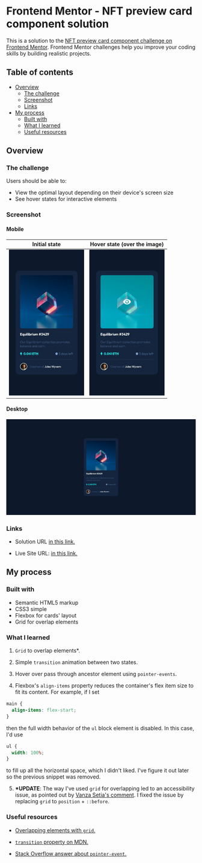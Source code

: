 # Frontend Mentor - NFT preview card component solution

This is a solution to the [NFT preview card component challenge on Frontend Mentor](https://www.frontendmentor.io/challenges/nft-preview-card-component-SbdUL_w0U). Frontend Mentor challenges help you improve your coding skills by building realistic projects.

## Table of contents

- [Overview](#overview)
  - [The challenge](#the-challenge)
  - [Screenshot](#screenshot)
  - [Links](#links)
- [My process](#my-process)
  - [Built with](#built-with)
  - [What I learned](#what-i-learned)
  - [Useful resources](#useful-resources)

## Overview

### The challenge

Users should be able to:

- View the optimal layout depending on their device's screen size
- See hover states for interactive elements

### Screenshot

#### Mobile

|                                        Initial state                                        |                                             Hover state (over the image)                                             |
| :-----------------------------------------------------------------------------------------: | :------------------------------------------------------------------------------------------------------------------: |
| <img src="./screenshots/mobile.jpeg" alt="Screenshot of my mobile solution" width="200px"/> | <img src="./screenshots/mobile-state.jpeg" alt="Screenshot of my mobile (with hover state) solution" width="200px"/> |

#### Desktop

![Screenshot of my desktop solution](./screenshots/desktop.jpeg)

### Links

- Solution URL [in this link.](https://www.frontendmentor.io/solutions/flexbox-for-card-layout-and-grid-for-overlap-elements-cW3zD9rKhL)

- Live Site URL: [in this link.](https://jvmdo.github.io/frontend-mentor-challenges/nft-preview-card-component/)

## My process

### Built with

- Semantic HTML5 markup
- CSS3 simple
- Flexbox for cards' layout
- Grid for overlap elements

### What I learned

1. `Grid` to overlap elements\*.

2. Simple `transition` animation between two states.

3. Hover over pass through ancestor element using `pointer-events`.

4. Flexbox's `align-items` property reduces the container's flex item size to fit its content.
   For example, if I set

```css
main {
  align-items: flex-start;
}
```

then the full width behavior of the `ul` block element is disabled. In this case, I'd use

```css
ul {
  width: 100%;
}
```

to fill up all the horizontal space, which I didn't liked. I've figure it out later so the previous snippet was removed.

5. **\*UPDATE**: The way I've used `grid` for overlapping led to an accessibility issue, as pointed out by [Vanza Setia's comment](https://www.frontendmentor.io/solutions/flexbox-for-card-layout-and-grid-for-overlap-elements-cW3zD9rKhL#comment-63214b849a934ef2f4628060). I fixed the issue by replacing `grid` to `position` + `::before`.

### Useful resources

- [Overlapping elements with `grid`.](https://audreesteinberg.medium.com/overlapping-html-elements-using-css-grid-f401262a4486)

- [`transition` property on MDN.](https://developer.mozilla.org/en-US/docs/Web/CSS/transition)

- [Stack Overflow answer about `pointer-event`.](https://stackoverflow.com/a/9739105)
